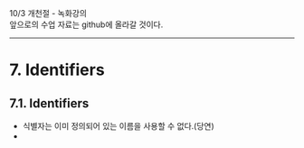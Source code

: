 10/3 개천절 - 녹화강의\
앞으로의 수업 자료는 github에 올라갈 것이다.

---
# 7. Identifiers
## 7.1. Identifiers
- 식별자는 이미 정의되어 있는 이름을 사용할 수 없다.(당연)
- 
